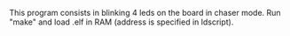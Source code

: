 This program consists in blinking 4 leds on the board in chaser mode. Run "make" and load .elf in RAM (address is specified in ldscript).
